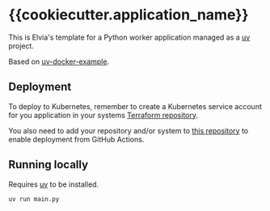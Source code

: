 # {{cookiecutter.application_name}}

This is Elvia's template for a Python worker application managed as a [uv](https://github.com/astral-sh/uv) project.

Based on [uv-docker-example](https://github.com/astral-sh/uv-docker-example).

## Deployment

To deploy to Kubernetes, remember to create a Kubernetes service account for you application
in your systems [Terraform repository](https://github.com/3lvia/{{cookiecutter.system_name}}-terraform).

You also need to add your repository and/or system to [this repository](https://github.com/3lvia/github-repositories-terraform)
to enable deployment from GitHub Actions.

## Running locally

Requires [uv](https://github.com/astral-sh/uv?tab=readme-ov-file#installation) to be installed.

```bash
uv run main.py
```
